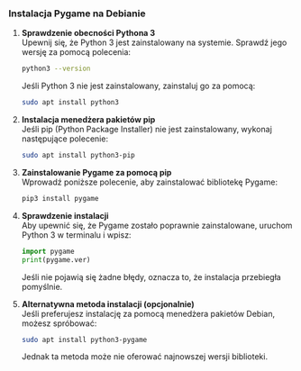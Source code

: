 ### Instalacja Pygame na Debianie

1. **Sprawdzenie obecności Pythona 3**  
   Upewnij się, że Python 3 jest zainstalowany na systemie. Sprawdź jego wersję za pomocą polecenia:  
   ```bash
   python3 --version
   ```  
   Jeśli Python 3 nie jest zainstalowany, zainstaluj go za pomocą:  
   ```bash
   sudo apt install python3
   ```

2. **Instalacja menedżera pakietów pip**  
   Jeśli pip (Python Package Installer) nie jest zainstalowany, wykonaj następujące polecenie:  
   ```bash
   sudo apt install python3-pip
   ```

3. **Zainstalowanie Pygame za pomocą pip**  
   Wprowadź poniższe polecenie, aby zainstalować bibliotekę Pygame:  
   ```bash
   pip3 install pygame
   ```  

4. **Sprawdzenie instalacji**  
   Aby upewnić się, że Pygame zostało poprawnie zainstalowane, uruchom Python 3 w terminalu i wpisz:  
   ```python
   import pygame
   print(pygame.ver)
   ```  
   Jeśli nie pojawią się żadne błędy, oznacza to, że instalacja przebiegła pomyślnie.

5. **Alternatywna metoda instalacji (opcjonalnie)**  
   Jeśli preferujesz instalację za pomocą menedżera pakietów Debian, możesz spróbować:  
   ```bash
   sudo apt install python3-pygame
   ```  
   Jednak ta metoda może nie oferować najnowszej wersji biblioteki.
